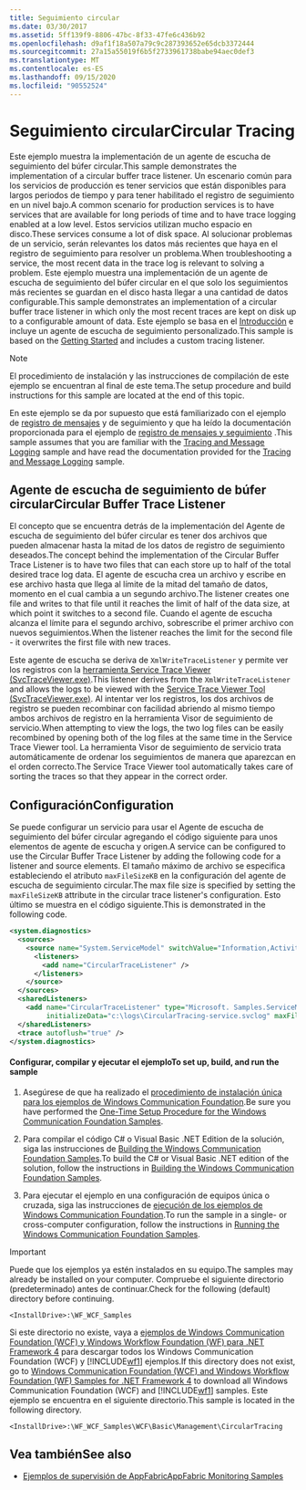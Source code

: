 ```yaml
---
title: Seguimiento circular
ms.date: 03/30/2017
ms.assetid: 5ff139f9-8806-47bc-8f33-47fe6c436b92
ms.openlocfilehash: d9af1f18a507a79c9c287393652e65dcb3372444
ms.sourcegitcommit: 27a15a55019f6b5f2733961738babe94aec0def3
ms.translationtype: MT
ms.contentlocale: es-ES
ms.lasthandoff: 09/15/2020
ms.locfileid: "90552524"
---
```

# <a name="circular-tracing"></a><span data-ttu-id="ea400-102">Seguimiento circular</span><span class="sxs-lookup"><span data-stu-id="ea400-102">Circular Tracing</span></span>

<span data-ttu-id="ea400-103">Este ejemplo muestra la implementación de un agente de escucha de seguimiento del búfer circular.</span><span class="sxs-lookup"><span data-stu-id="ea400-103">This sample demonstrates the implementation of a circular buffer trace listener.</span></span> <span data-ttu-id="ea400-104">Un escenario común para los servicios de producción es tener servicios que están disponibles para largos periodos de tiempo y para tener habilitado el registro de seguimiento en un nivel bajo.</span><span class="sxs-lookup"><span data-stu-id="ea400-104">A common scenario for production services is to have services that are available for long periods of time and to have trace logging enabled at a low level.</span></span> <span data-ttu-id="ea400-105">Estos servicios utilizan mucho espacio en disco.</span><span class="sxs-lookup"><span data-stu-id="ea400-105">These services consume a lot of disk space.</span></span> <span data-ttu-id="ea400-106">Al solucionar problemas de un servicio, serán relevantes los datos más recientes que haya en el registro de seguimiento para resolver un problema.</span><span class="sxs-lookup"><span data-stu-id="ea400-106">When troubleshooting a service, the most recent data in the trace log is relevant to solving a problem.</span></span> <span data-ttu-id="ea400-107">Este ejemplo muestra una implementación de un agente de escucha de seguimiento del búfer circular en el que solo los seguimientos más recientes se guardan en el disco hasta llegar a una cantidad de datos configurable.</span><span class="sxs-lookup"><span data-stu-id="ea400-107">This sample demonstrates an implementation of a circular buffer trace listener in which only the most recent traces are kept on disk up to a configurable amount of data.</span></span> <span data-ttu-id="ea400-108">Este ejemplo se basa en el [Introducción](getting-started-sample.md) e incluye un agente de escucha de seguimiento personalizado.</span><span class="sxs-lookup"><span data-stu-id="ea400-108">This sample is based on the [Getting Started](getting-started-sample.md) and includes a custom tracing listener.</span></span>

> [!NOTE]
> <span data-ttu-id="ea400-109">El procedimiento de instalación y las instrucciones de compilación de este ejemplo se encuentran al final de este tema.</span><span class="sxs-lookup"><span data-stu-id="ea400-109">The setup procedure and build instructions for this sample are located at the end of this topic.</span></span>

<span data-ttu-id="ea400-110">En este ejemplo se da por supuesto que está familiarizado con el ejemplo de [registro de mensajes](tracing-and-message-logging.md) y de seguimiento y que ha leído la documentación proporcionada para el ejemplo de [registro de mensajes y seguimiento](tracing-and-message-logging.md) .</span><span class="sxs-lookup"><span data-stu-id="ea400-110">This sample assumes that you are familiar with the [Tracing and Message Logging](tracing-and-message-logging.md) sample and have read the documentation provided for the [Tracing and Message Logging](tracing-and-message-logging.md) sample.</span></span>

## <a name="circular-buffer-trace-listener"></a><span data-ttu-id="ea400-111">Agente de escucha de seguimiento de búfer circular</span><span class="sxs-lookup"><span data-stu-id="ea400-111">Circular Buffer Trace Listener</span></span>

<span data-ttu-id="ea400-112">El concepto que se encuentra detrás de la implementación del Agente de escucha de seguimiento del búfer circular es tener dos archivos que pueden almacenar hasta la mitad de los datos de registro de seguimiento deseados.</span><span class="sxs-lookup"><span data-stu-id="ea400-112">The concept behind the implementation of the Circular Buffer Trace Listener is to have two files that can each store up to half of the total desired trace log data.</span></span> <span data-ttu-id="ea400-113">El agente de escucha crea un archivo y escribe en ese archivo hasta que llega al límite de la mitad del tamaño de datos, momento en el cual cambia a un segundo archivo.</span><span class="sxs-lookup"><span data-stu-id="ea400-113">The listener creates one file and writes to that file until it reaches the limit of half of the data size, at which point it switches to a second file.</span></span> <span data-ttu-id="ea400-114">Cuando el agente de escucha alcanza el límite para el segundo archivo, sobrescribe el primer archivo con nuevos seguimientos.</span><span class="sxs-lookup"><span data-stu-id="ea400-114">When the listener reaches the limit for the second file - it overwrites the first file with new traces.</span></span>

<span data-ttu-id="ea400-115">Este agente de escucha se deriva de `XmlWriteTraceListener` y permite ver los registros con la [herramienta Service Trace Viewer (SvcTraceViewer.exe)](../service-trace-viewer-tool-svctraceviewer-exe.md).</span><span class="sxs-lookup"><span data-stu-id="ea400-115">This listener derives from the `XmlWriteTraceListener` and allows the logs to be viewed with the [Service Trace Viewer Tool (SvcTraceViewer.exe)](../service-trace-viewer-tool-svctraceviewer-exe.md).</span></span> <span data-ttu-id="ea400-116">Al intentar ver los registros, los dos archivos de registro se pueden recombinar con facilidad abriendo al mismo tiempo ambos archivos de registro en la herramienta Visor de seguimiento de servicio.</span><span class="sxs-lookup"><span data-stu-id="ea400-116">When attempting to view the logs, the two log files can be easily recombined by opening both of the log files at the same time in the Service Trace Viewer tool.</span></span> <span data-ttu-id="ea400-117">La herramienta Visor de seguimiento de servicio trata automáticamente de ordenar los seguimientos de manera que aparezcan en el orden correcto.</span><span class="sxs-lookup"><span data-stu-id="ea400-117">The Service Trace Viewer tool automatically takes care of sorting the traces so that they appear in the correct order.</span></span>

## <a name="configuration"></a><span data-ttu-id="ea400-118">Configuración</span><span class="sxs-lookup"><span data-stu-id="ea400-118">Configuration</span></span>

<span data-ttu-id="ea400-119">Se puede configurar un servicio para usar el Agente de escucha de seguimiento del búfer circular agregando el código siguiente para unos elementos de agente de escucha y origen.</span><span class="sxs-lookup"><span data-stu-id="ea400-119">A service can be configured to use the Circular Buffer Trace Listener by adding the following code for a listener and source elements.</span></span> <span data-ttu-id="ea400-120">El tamaño máximo de archivo se especifica estableciendo el atributo `maxFileSizeKB` en la configuración del agente de escucha de seguimiento circular.</span><span class="sxs-lookup"><span data-stu-id="ea400-120">The max file size is specified by setting the `maxFileSizeKB` attribute in the circular trace listener's configuration.</span></span> <span data-ttu-id="ea400-121">Esto último se muestra en el código siguiente.</span><span class="sxs-lookup"><span data-stu-id="ea400-121">This is demonstrated in the following code.</span></span>

```xml
<system.diagnostics>
  <sources>
    <source name="System.ServiceModel" switchValue="Information,ActivityTracing" propagateActivity="true">
      <listeners>
        <add name="CircularTraceListener" />
      </listeners>
    </source>
  </sources>
  <sharedListeners>
    <add name="CircularTraceListener" type="Microsoft. Samples.ServiceModel.CircularTraceListener,CircularTraceListener"
         initializeData="c:\logs\CircularTracing-service.svclog" maxFileSizeKB="100" />
  </sharedListeners>
  <trace autoflush="true" />
</system.diagnostics>
```

#### <a name="to-set-up-build-and-run-the-sample"></a><span data-ttu-id="ea400-122">Configurar, compilar y ejecutar el ejemplo</span><span class="sxs-lookup"><span data-stu-id="ea400-122">To set up, build, and run the sample</span></span>

1. <span data-ttu-id="ea400-123">Asegúrese de que ha realizado el [procedimiento de instalación única para los ejemplos de Windows Communication Foundation](one-time-setup-procedure-for-the-wcf-samples.md).</span><span class="sxs-lookup"><span data-stu-id="ea400-123">Be sure you have performed the [One-Time Setup Procedure for the Windows Communication Foundation Samples](one-time-setup-procedure-for-the-wcf-samples.md).</span></span>

2. <span data-ttu-id="ea400-124">Para compilar el código C# o Visual Basic .NET Edition de la solución, siga las instrucciones de [Building the Windows Communication Foundation Samples](building-the-samples.md).</span><span class="sxs-lookup"><span data-stu-id="ea400-124">To build the C# or Visual Basic .NET edition of the solution, follow the instructions in [Building the Windows Communication Foundation Samples](building-the-samples.md).</span></span>

3. <span data-ttu-id="ea400-125">Para ejecutar el ejemplo en una configuración de equipos única o cruzada, siga las instrucciones de [ejecución de los ejemplos de Windows Communication Foundation](running-the-samples.md).</span><span class="sxs-lookup"><span data-stu-id="ea400-125">To run the sample in a single- or cross-computer configuration, follow the instructions in [Running the Windows Communication Foundation Samples](running-the-samples.md).</span></span>

> [!IMPORTANT]
> <span data-ttu-id="ea400-126">Puede que los ejemplos ya estén instalados en su equipo.</span><span class="sxs-lookup"><span data-stu-id="ea400-126">The samples may already be installed on your computer.</span></span> <span data-ttu-id="ea400-127">Compruebe el siguiente directorio (predeterminado) antes de continuar.</span><span class="sxs-lookup"><span data-stu-id="ea400-127">Check for the following (default) directory before continuing.</span></span>
>
> `<InstallDrive>:\WF_WCF_Samples`
>
> <span data-ttu-id="ea400-128">Si este directorio no existe, vaya a [ejemplos de Windows Communication Foundation (WCF) y Windows Workflow Foundation (WF) para .NET Framework 4](https://www.microsoft.com/download/details.aspx?id=21459) para descargar todos los Windows Communication Foundation (WCF) y [!INCLUDE[wf1](../../../../includes/wf1-md.md)] ejemplos.</span><span class="sxs-lookup"><span data-stu-id="ea400-128">If this directory does not exist, go to [Windows Communication Foundation (WCF) and Windows Workflow Foundation (WF) Samples for .NET Framework 4](https://www.microsoft.com/download/details.aspx?id=21459) to download all Windows Communication Foundation (WCF) and [!INCLUDE[wf1](../../../../includes/wf1-md.md)] samples.</span></span> <span data-ttu-id="ea400-129">Este ejemplo se encuentra en el siguiente directorio.</span><span class="sxs-lookup"><span data-stu-id="ea400-129">This sample is located in the following directory.</span></span>
>
> `<InstallDrive>:\WF_WCF_Samples\WCF\Basic\Management\CircularTracing`

## <a name="see-also"></a><span data-ttu-id="ea400-130">Vea también</span><span class="sxs-lookup"><span data-stu-id="ea400-130">See also</span></span>

- <span data-ttu-id="ea400-131">[Ejemplos de supervisión de AppFabric](/previous-versions/appfabric/ff383407(v=azure.10))</span><span class="sxs-lookup"><span data-stu-id="ea400-131">[AppFabric Monitoring Samples](/previous-versions/appfabric/ff383407(v=azure.10))</span></span>
